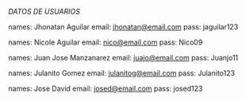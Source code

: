 _DATOS DE USUARIOS_

names: Jhonatan Aguilar
email: jhonatan@email.com
pass: jaguilar123

names: Nicole Aguilar
email: nico@email.com
pass: Nico09

names: Juan Jose Manzanarez
email: juajo@email.com
pass: Juanjo11

names: Julanito Gomez
email: julanitog@email.com
pass: Julanito123

names: Jose David
email: josed@email.com
pass: josed123
